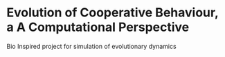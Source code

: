 # Evolution of Cooperative Behaviour, a A Computational Perspective
Bio Inspired project for simulation of evolutionary dynamics
